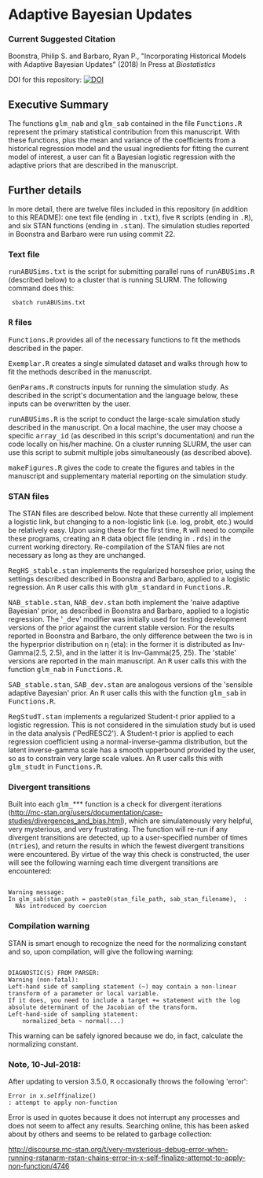 # Adaptive Bayesian Updates

### Current Suggested Citation

Boonstra, Philip S. and Barbaro, Ryan P., "Incorporating Historical Models with Adaptive Bayesian Updates" (2018) In Press at *Biostatistics*

DOI for this repository:
[![DOI](https://zenodo.org/badge/140338593.svg)](https://zenodo.org/badge/latestdoi/140338593)



## Executive Summary
The functions <samp>glm_nab</samp> and <samp>glm_sab</samp> contained in the file <samp>Functions.R</samp> represent the primary statistical contribution from this manuscript. With these functions, plus the mean and variance of the coefficients from a historical regression model and the usual ingredients for fitting the current model of interest, a user can fit a Bayesian logistic regression with the adaptive priors that are described in the manuscript.

## Further details

In more detail, there are twelve files included in this repository (in addition to this README): one text file (ending in <samp>.txt</samp>), five <samp>R</samp> scripts (ending in  <samp>.R</samp>), and six STAN functions (ending in <samp>.stan</samp>). The simulation studies reported in Boonstra and Barbaro were run using commit 22.

### Text file
<samp>runABUSims.txt</samp> is the script for submitting parallel runs of <samp>runABUSims.R</samp> (described below) to a cluster that is running SLURM. The following command does this:

<code> sbatch runABUSims.txt </code>

### <samp>R</samp> files

<samp>Functions.R</samp> provides all of the necessary functions to fit the methods described in the paper. 

<samp>Exemplar.R</samp> creates a single simulated dataset and walks through how to fit the methods described in the manuscript. 

<samp>GenParams.R</samp> constructs inputs for running the simulation study. As described in the script's documentation and the language below, these inputs can be overwritten by the user.

<samp>runABUSims.R</samp> is the script to conduct the large-scale simulation study described in the manuscript. On a local machine, the user may choose a specific <samp>array_id</samp> (as described in this script's documentation) and run the code locally on his/her machine. On a cluster running SLURM, the user can use this script to submit multiple jobs simultaneously (as described above). 

<samp>makeFigures.R</samp> gives the code to create the figures and tables in the manuscript and supplementary material reporting on the simulation study. 


### STAN files
The STAN files are described below. Note that these currently all implement a logistic link, but changing to a non-logistic link (i.e. log, probit, etc.) would be relatively easy. Upon using these for the first time, <samp>R</samp> will need to compile these programs, creating an <samp>R</samp> data object file (ending in <samp>.rds</samp>) in the current working directory. Re-compilation of the STAN files are not necessary as long as they are unchanged.

<samp>RegHS_stable.stan</samp> implements the regularized horseshoe prior, using the settings described described in Boonstra and Barbaro, applied to a logistic regression. An <samp>R</samp> user calls this with <samp>glm_standard</samp> in <samp>Functions.R</samp>. 

<samp>NAB_stable.stan</samp>, <samp>NAB_dev.stan</samp> both implement the 'naive adaptive Bayesian' prior, as described in Boonstra and Barbaro, applied to a logistic regression. The '<samp>_dev</samp>' modifier was initially used for testing development versions of the prior against the current stable version. For the results reported in Boonstra and Barbaro, the only difference between the two is in the hyperprior distribution on &eta; (eta): in the former it is distributed as Inv-Gamma(2.5, 2.5), and in the latter it is Inv-Gamma(25, 25). The 'stable' versions are reported in the main manuscript. An <samp>R</samp> user calls this with the function <samp>glm_nab</samp> in <samp>Functions.R</samp>. 

<samp>SAB_stable.stan</samp>, <samp>SAB_dev.stan</samp> are analogous versions of the 'sensible adaptive Bayesian' prior. An <samp>R</samp> user calls this with the function <samp>glm_sab</samp> in <samp>Functions.R</samp>. 

<samp>RegStudT.stan</samp> implements a regularized Student-t prior applied to a logistic regression. This is not considered in the simulation study but is used in the data analysis ('PedRESC2'). A Student-t prior is applied to each regression coefficient using a normal-inverse-gamma distribution, but the latent inverse-gamma scale has a smooth upperbound provided by the user, so as to constrain very large scale values. An <samp>R</samp> user calls this with <samp>glm_studt</samp> in <samp>Functions.R</samp>. 

### Divergent transitions

Built into each <samp>glm_</samp>*** function is a check for divergent iterations (http://mc-stan.org/users/documentation/case-studies/divergences_and_bias.html), which are simulatenously very helpful, very mysterious, and very frustrating. The function will re-run if any divergent transitions are detected, up to a user-specified number of times (<samp>ntries</samp>), and return the results in which the fewest divergent transitions were encountered. By virtue of the way this check is constructed, the user will see the following warning each time divergent transitions are encountered:

<code>
Warning message:
In glm_sab(stan_path = paste0(stan_file_path, sab_stan_filename),  :
  NAs introduced by coercion
</code>

### Compilation warning

STAN is smart enough to recognize the need for the normalizing constant and so, upon compilation, will give the following warning:

<code>
DIAGNOSTIC(S) FROM PARSER:
Warning (non-fatal):
Left-hand side of sampling statement (~) may contain a non-linear transform of a parameter or local variable.
If it does, you need to include a target += statement with the log absolute determinant of the Jacobian of the transform.
Left-hand-side of sampling statement:
    normalized_beta ~ normal(...)
</code>

This warning can be safely ignored because we do, in fact, calculate the normalizing constant. 

### Note, 10-Jul-2018:

After updating to version 3.5.0, <samp>R</samp> occasionally throws the following 'error':

<code>Error in x$.self$finalize() : attempt to apply non-function</code>

Error is used in quotes because it does not interrupt any processes and does not seem to affect any results. Searching online, this has been asked about by others and seems to be related to garbage collection:

http://discourse.mc-stan.org/t/very-mysterious-debug-error-when-running-rstanarm-rstan-chains-error-in-x-self-finalize-attempt-to-apply-non-function/4746
